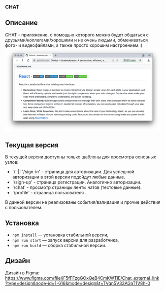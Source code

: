 ### CHAT

## Описание
CHAT - приложение, с помощью которого можно будет общаться с друзьями/коллегами/хорошими и не очень людьми, обмениваться фото- и видеофайлами, а также просто хорошим настроением :)
![Описание](https://github.com/yandex-praktikum/mf.messenger.praktikum.yandex.images/blob/master/mf/desc.png)

## Текущая версия

В текущей версии доступны только шаблоны для просмотра основных узлов:
- '/' || '/sign-in' - страница для авторизации. Для успешной авторизации в этой версии подойдут любые данные.
- '/sign-up' - страница регистрации. Аналогично авторизации.
- '/chat' - просмотр страницы ленты чатов (тестовые данные).
- '/profile' - страница пользователя

В данной версии не реализованы события/валидация и прочие действия с пользователем.

## Установка

- `npm install` — установка стабильной версии,
- `npm run start` — запуск версии для разработчика,
- `npm run build` — сборка стабильной версии.


## Дизайн

Дизайн в Figma:
https://www.figma.com/file/jF5fFFzgGOxQeB4CmKWTiE/Chat_external_link?type=design&node-id=1-616&mode=design&t=TVqn5V33AGaT1V8h-0
